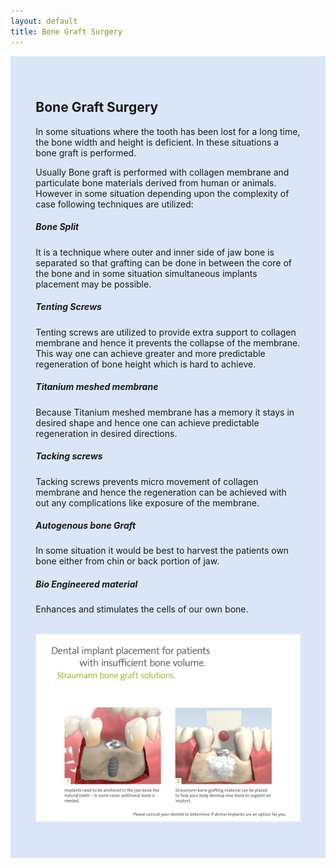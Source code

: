 ```yaml
---
layout: default
title: Bone Graft Surgery
---
```


<div class="row">

<div class="col-xs-12 col-sm-12  featured-text no-gutters">
<div class=" col-md-12" style="background: #dae6f7;, url() center; padding: 8%;">


<h2>Bone Graft Surgery</h2>
<p>In some situations where the tooth has been lost for a long time, the bone width and height is deficient. In these situations a bone graft is performed.
</p>

<p>Usually Bone graft is performed with collagen membrane and particulate bone materials derived from human or animals. However in some situation depending upon the complexity of case following techniques are utilized:
</p>


<h5>Bone Split</h5>
<p>It is a technique where outer and inner side of jaw bone is separated so that grafting can be done in between the core of the bone and in some situation simultaneous implants placement may be possible.
</p>

<h5>Tenting Screws</h5>
<p>Tenting screws are utilized to provide extra support to collagen membrane and hence it prevents the collapse of the membrane. This way one can achieve greater and more predictable regeneration of bone height which is hard to achieve.
</p>

<h5>Titanium meshed membrane</h5>
<p>Because Titanium meshed membrane has a memory it stays in desired shape and hence one can achieve predictable regeneration in desired directions.
</p>

<h5>Tacking screws</h5>
<p>Tacking screws prevents micro movement of collagen membrane and hence the regeneration can be achieved with out any complications like exposure of the membrane.
</p>

<h5>Autogenous bone Graft</h5>
<p>In some situation it would be best to harvest the patients own bone either from chin or back portion of jaw.
</p>
<h5>Bio Engineered material</h5>
<p>Enhances and stimulates the cells of our own bone.
</p>


<p>
<br />
<img alt="Dental implant placement for insufficient bone volume" src="/images/Dental_implant_placement_for_insufficient_bone_volume.jpg" />
</p>